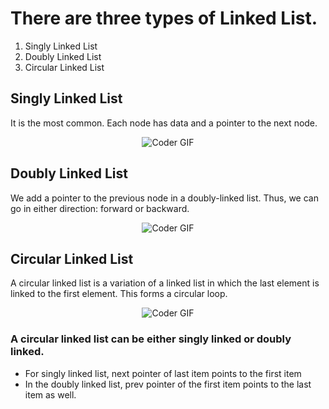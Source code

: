 # There are three types of Linked List.

1. Singly Linked List
2. Doubly Linked List
3. Circular Linked List

## Singly Linked List
It is the most common. Each node has data and a pointer to the next node.
<p  align="center"><img src="https://cdn.programiz.com/sites/tutorial2program/files/linked-list-concept_0.png" alt="Coder GIF">



## Doubly Linked List
We add a pointer to the previous node in a doubly-linked list. Thus, we can go in either direction: forward or backward.
<p  align="center"><img src="https://cdn.programiz.com/sites/tutorial2program/files/doubly-linked-list-concept.png" alt="Coder GIF">

  
  
## Circular Linked List
A circular linked list is a variation of a linked list in which the last element is linked to the first element. This forms a circular loop.
<p  align="center"><img src="https://cdn.programiz.com/sites/tutorial2program/files/circular-linked-list.png" alt="Coder GIF">


### A circular linked list can be either singly linked or doubly linked.

* For singly linked list, next pointer of last item points to the first item
* In the doubly linked list, prev pointer of the first item points to the last item as well.
